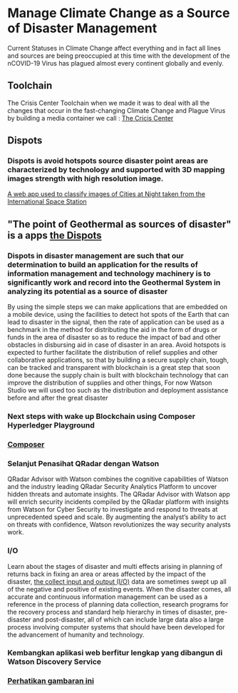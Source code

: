# Manage Climate Change  as a Source of Disaster Management
Current Statuses in Climate Change affect everything and in fact all lines and sources are being preoccupied at this time with the development of the nCOVID-19 Virus has plagued almost every continent globally and evenly.

## Toolchain  
The Crisis Center Toolchain when we made it was to deal with all the changes that occur in the fast-changing Climate Change and Plague Virus by building a media container we call :
[The Cricis Center](https://github.com/transdigiware/Crisis-Center) 

## Dispots

### Dispots is avoid hotspots source disaster point areas are characterized by technology and supported with 3D mapping images strength with high resolution image.
[A web app used to classify images of Cities at Night taken from the International Space Station](https://developer.ibm.com/patterns/identify-cities-from-space-using-watson-visual-recognition/)

## "The point of Geothermal as sources of disaster" is a apps [the Dispots](https://transdigiware.github.io/Dispots)

### Dispots in disaster management are such that our determination to build an application for the results of information management and technology machinery is to significantly work and record into the Geothermal System in analyzing its potential as a source of disaster
By using the simple steps we can make applications that are embedded on a mobile device, using the facilities to detect hot spots of the Earth that can lead to disaster in the signal, then the rate of application can be used as a benchmark in the method for distributing the aid in the form of drugs or funds in the area of disaster so as to reduce the impact of bad and other obstacles in disbursing aid in case of disaster in an area.
Avoid hotspots is expected to further facilitate the distribution of relief supplies and other collaborative applications, so that by building a secure supply chain, tough, can be tracked and transparent with blockchain is a great step that soon done because the supply chain is built with blockchain technology that can improve the distribution of supplies and other things, For now Watson Studio we will used too such as the distribution and deployment assistance before and after the great disaster

### Next steps with wake up Blockchain using Composer Hyperledger Playground

### [Composer](https://transdigiware.github.io/composer)

### Selanjut Penasihat QRadar dengan Watson 
QRadar Advisor with Watson combines the cognitive capabilities of Watson and the industry leading QRadar Security Analytics Platform to uncover hidden threats and automate insights. The QRadar Advisor with Watson app will enrich security incidents compiled by the QRadar platform with insights from Watson for Cyber Security to investigate and respond to threats at unprecedented speed and scale. By augmenting the analyst’s ability to act on threats with confidence, Watson revolutionizes the way security analysts work.

### I/O
Learn about the stages of disaster and multi effects arising in planning of returns back in fixing an area or areas affected by the impact of the disaster, [the collect input and output (I/O)](https://github.com/transdigiware/qiskit-api-py) data are sometimes swept up all of the negative and positive of existing events.
When the disaster comes, all accurate and continuous information management can be used as a reference in the process of planning data collection, research programs for the recovery process and standard help hierarchy in times of disaster, pre-disaster and post-disaster, all of which can include large data also a large process involving computer systems that should have been developed for the advancement of humanity and technology.

###  Kembangkan aplikasi web berfitur lengkap yang dibangun di Watson Discovery Service
### [Perhatikan gambaran ini](https://github.com/transdigiware/watson-discovery-ui/blob/master/doc/source/images/architecture.png)

